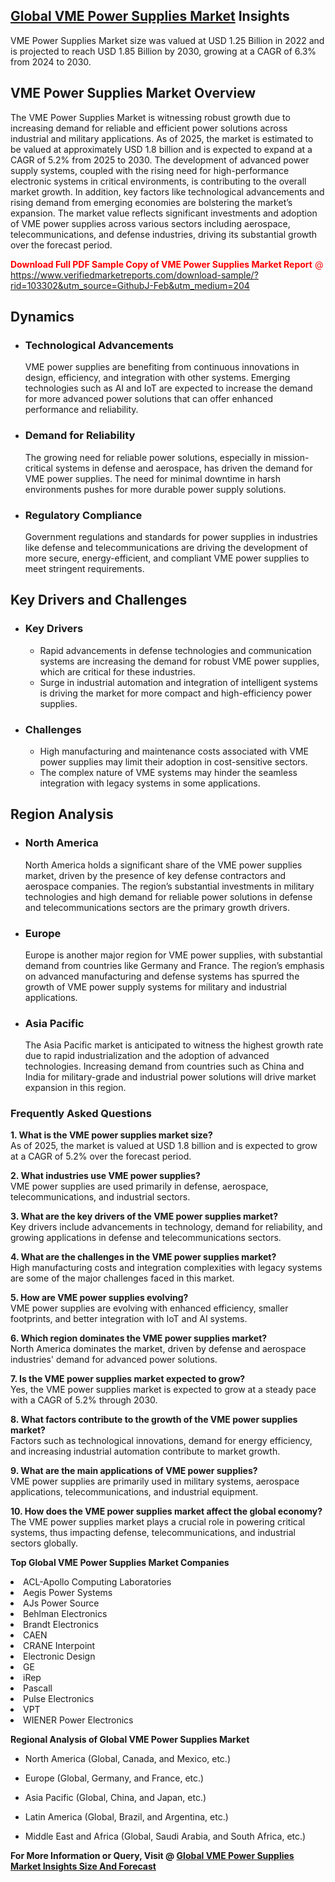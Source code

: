 <h2><a href="https://www.verifiedmarketreports.com/download-sample/?rid=103302&amp;utm_source=GithubJ&amp;utm_medium=204" target="_blank">Global VME Power Supplies Market</a> Insights</h2><p>VME Power Supplies Market size was valued at USD 1.25 Billion in 2022 and is projected to reach USD 1.85 Billion by 2030, growing at a CAGR of 6.3% from 2024 to 2030.</p><p> <h2>VME Power Supplies Market Overview</h2> <p>The VME Power Supplies Market is witnessing robust growth due to increasing demand for reliable and efficient power solutions across industrial and military applications. As of 2025, the market is estimated to be valued at approximately USD 1.8 billion and is expected to expand at a CAGR of 5.2% from 2025 to 2030. The development of advanced power supply systems, coupled with the rising need for high-performance electronic systems in critical environments, is contributing to the overall market growth. In addition, key factors like technological advancements and rising demand from emerging economies are bolstering the market’s expansion. The market value reflects significant investments and adoption of VME power supplies across various sectors including aerospace, telecommunications, and defense industries, driving its substantial growth over the forecast period.</p> <p><p><span class=""><span style="color: #ff0000;"><strong>Download Full PDF Sample Copy of VME Power Supplies Market Report</strong> @ </span><a href="https://www.verifiedmarketreports.com/download-sample/?rid=103302&amp;utm_source=GithubJ-Feb&amp;utm_medium=204" target="_blank">https://www.verifiedmarketreports.com/download-sample/?rid=103302&amp;utm_source=GithubJ-Feb&amp;utm_medium=204</a></span></p></p> <h2>Dynamics</h2> <ul> <li><h3>Technological Advancements</h3>VME power supplies are benefiting from continuous innovations in design, efficiency, and integration with other systems. Emerging technologies such as AI and IoT are expected to increase the demand for more advanced power solutions that can offer enhanced performance and reliability.</li> <li><h3>Demand for Reliability</h3>The growing need for reliable power solutions, especially in mission-critical systems in defense and aerospace, has driven the demand for VME power supplies. The need for minimal downtime in harsh environments pushes for more durable power supply solutions.</li> <li><h3>Regulatory Compliance</h3>Government regulations and standards for power supplies in industries like defense and telecommunications are driving the development of more secure, energy-efficient, and compliant VME power supplies to meet stringent requirements.</li> </ul> <h2>Key Drivers and Challenges</h2> <ul> <li><h3>Key Drivers</h3> <ul> <li>Rapid advancements in defense technologies and communication systems are increasing the demand for robust VME power supplies, which are critical for these industries.</li> <li>Surge in industrial automation and integration of intelligent systems is driving the market for more compact and high-efficiency power supplies.</li> </ul> </li> <li><h3>Challenges</h3> <ul> <li>High manufacturing and maintenance costs associated with VME power supplies may limit their adoption in cost-sensitive sectors.</li> <li>The complex nature of VME systems may hinder the seamless integration with legacy systems in some applications.</li> </ul> </li> </ul> <h2>Region Analysis</h2> <ul> <li><h3>North America</h3>North America holds a significant share of the VME power supplies market, driven by the presence of key defense contractors and aerospace companies. The region’s substantial investments in military technologies and high demand for reliable power solutions in defense and telecommunications sectors are the primary growth drivers.</li> <li><h3>Europe</h3>Europe is another major region for VME power supplies, with substantial demand from countries like Germany and France. The region’s emphasis on advanced manufacturing and defense systems has spurred the growth of VME power supply systems for military and industrial applications.</li> <li><h3>Asia Pacific</h3>The Asia Pacific market is anticipated to witness the highest growth rate due to rapid industrialization and the adoption of advanced technologies. Increasing demand from countries such as China and India for military-grade and industrial power solutions will drive market expansion in this region.</li> </ul> <h3>Frequently Asked Questions</h3> <p><strong>1. What is the VME power supplies market size?</strong><br> As of 2025, the market is valued at USD 1.8 billion and is expected to grow at a CAGR of 5.2% over the forecast period.</p> <p><strong>2. What industries use VME power supplies?</strong><br> VME power supplies are used primarily in defense, aerospace, telecommunications, and industrial sectors.</p> <p><strong>3. What are the key drivers of the VME power supplies market?</strong><br> Key drivers include advancements in technology, demand for reliability, and growing applications in defense and telecommunications sectors.</p> <p><strong>4. What are the challenges in the VME power supplies market?</strong><br> High manufacturing costs and integration complexities with legacy systems are some of the major challenges faced in this market.</p> <p><strong>5. How are VME power supplies evolving?</strong><br> VME power supplies are evolving with enhanced efficiency, smaller footprints, and better integration with IoT and AI systems.</p> <p><strong>6. Which region dominates the VME power supplies market?</strong><br> North America dominates the market, driven by defense and aerospace industries' demand for advanced power solutions.</p> <p><strong>7. Is the VME power supplies market expected to grow?</strong><br> Yes, the VME power supplies market is expected to grow at a steady pace with a CAGR of 5.2% through 2030.</p> <p><strong>8. What factors contribute to the growth of the VME power supplies market?</strong><br> Factors such as technological innovations, demand for energy efficiency, and increasing industrial automation contribute to market growth.</p> <p><strong>9. What are the main applications of VME power supplies?</strong><br> VME power supplies are primarily used in military systems, aerospace applications, telecommunications, and industrial equipment.</p> <p><strong>10. How does the VME power supplies market affect the global economy?</strong><br> The VME power supplies market plays a crucial role in powering critical systems, thus impacting defense, telecommunications, and industrial sectors globally.</p> </p><p><strong>Top Global VME Power Supplies Market Companies</strong></p><div data-test-id=""><p><li>ACL-Apollo Computing Laboratories</li><li> Aegis Power Systems</li><li> AJs Power Source</li><li> Behlman Electronics</li><li> Brandt Electronics</li><li> CAEN</li><li> CRANE Interpoint</li><li> Electronic Design</li><li> GE</li><li> iRep</li><li> Pascall</li><li> Pulse Electronics</li><li> VPT</li><li> WIENER Power Electronics</li></p><div><strong>Regional Analysis of&nbsp;Global VME Power Supplies Market</strong></div><ul><li dir="ltr"><p dir="ltr">North America&nbsp;(Global, Canada, and Mexico, etc.)</p></li><li dir="ltr"><p dir="ltr">Europe (Global, Germany, and France, etc.)</p></li><li dir="ltr"><p dir="ltr">Asia Pacific&nbsp;(Global, China, and Japan, etc.)</p></li><li dir="ltr"><p dir="ltr">Latin America&nbsp;(Global, Brazil, and Argentina, etc.)</p></li><li dir="ltr">Middle East and Africa&nbsp;(Global, Saudi Arabia, and South Africa, etc.)</li></ul><p><strong>For More Information or Query, Visit @&nbsp;</strong><strong><a href="https://www.verifiedmarketreports.com/product/global-vme-power-supplies-market-growth-2019-2024/?utm_source=GithubJ&amp;utm_medium=204" target="_blank">Global VME Power Supplies Market Insights Size And Forecast</a></strong></p></div>
